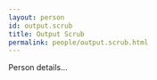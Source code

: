 ```yaml
---
layout: person
id: output.scrub
title: Output Scrub
permalink: people/output.scrub.html
---
```


Person details...